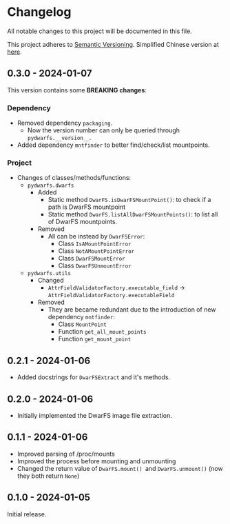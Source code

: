 # Changelog

All notable changes to this project will be documented in this file.

This project adheres to [Semantic Versioning](https://semver.org/spec/v2.0.0.html). Simplified Chinese version at [here](https://semver.org/lang/zh-CN/spec/v2.0.0.html).

## <span id="changelog-20240107-0-3-0">0.3.0 - 2024-01-07</span>

This version contains some **BREAKING changes**:

### Dependency

- Removed dependency `packaging`.
    - Now the version number can only be queried through `pydwarfs.__version__`.
- Added dependency `mntfinder` to better find/check/list mountpoints.

### Project

- Changes of classes/methods/functions:
    - `pydwarfs.dwarfs`
        - Added
            - Static method `DwarFS.isDwarFSMountPoint()`: to check if a path is DwarFS mountpoint
            - Static method `DwarFS.listAllDwarFSMountPoints()`: to list all of DwarFS mountpoints.
        - Removed
            - All can be instead by `DwarFSError`:
                - Class `IsAMountPointError`
                - Class `NotAMountPointError`
                - Class `DwarFSMountError`
                - Class `DwarFSUnmountError`
    - `pydwarfs.utils`
        - Changed
            - `AttrFieldValidatorFactory.executable_field` -> `AttrFieldValidatorFactory.executableField`
        - Removed
            - They are became redundant due to the introduction of new dependency `mntfinder`:
                - Class `MountPoint`
                - Function `get_all_mount_points`
                - Function `get_mount_point`

## 0.2.1 - 2024-01-06

- Added docstrings for `DwarFSExtract` and it's methods.

## 0.2.0 - 2024-01-06

- Initially implemented the DwarFS image file extraction.

## 0.1.1 - 2024-01-06

- Improved parsing of /proc/mounts
- Improved the process before mounting and unmounting
- Changed the return value of `DwarFS.mount() `and `DwarFS.unmount()` (now they both return `None`)

## 0.1.0 - 2024-01-05

Initial release.
